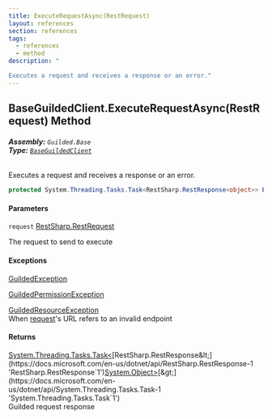 ```yaml
---
title: ExecuteRequestAsync(RestRequest)
layout: references
section: references
tags:
  - references
  - method
description: "

Executes a request and receives a response or an error."
---
```


## BaseGuildedClient.ExecuteRequestAsync(RestRequest) Method
###### **Assembly:** `Guilded.Base`<br/>**Type:** [`BaseGuildedClient`](BaseGuildedClient.md 'Guilded.Base.BaseGuildedClient')

Executes a request and receives a response or an error.

```csharp
protected System.Threading.Tasks.Task<RestSharp.RestResponse<object>> ExecuteRequestAsync(RestSharp.RestRequest request);
```
#### Parameters

<a name='Guilded.Base.BaseGuildedClient.ExecuteRequestAsync(RestSharp.RestRequest).request'></a>

`request` [RestSharp.RestRequest](https://docs.microsoft.com/en-us/dotnet/api/RestSharp.RestRequest 'RestSharp.RestRequest')

The request to send to execute

#### Exceptions

[GuildedException](GuildedException.md 'Guilded.Base.GuildedException')

[GuildedPermissionException](GuildedPermissionException.md 'Guilded.Base.GuildedPermissionException')

[GuildedResourceException](GuildedResourceException.md 'Guilded.Base.GuildedResourceException')  
When [request](BaseGuildedClient.ExecuteRequestAsync(RestRequest).md#Guilded.Base.BaseGuildedClient.ExecuteRequestAsync(RestSharp.RestRequest).request 'Guilded.Base.BaseGuildedClient.ExecuteRequestAsync(RestSharp.RestRequest).request')'s URL refers to an invalid endpoint

#### Returns
[System.Threading.Tasks.Task&lt;](https://docs.microsoft.com/en-us/dotnet/api/System.Threading.Tasks.Task-1 'System.Threading.Tasks.Task`1')[RestSharp.RestResponse&lt;](https://docs.microsoft.com/en-us/dotnet/api/RestSharp.RestResponse-1 'RestSharp.RestResponse`1')[System.Object](https://docs.microsoft.com/en-us/dotnet/api/System.Object 'System.Object')[&gt;](https://docs.microsoft.com/en-us/dotnet/api/RestSharp.RestResponse-1 'RestSharp.RestResponse`1')[&gt;](https://docs.microsoft.com/en-us/dotnet/api/System.Threading.Tasks.Task-1 'System.Threading.Tasks.Task`1')  
Guilded request response
